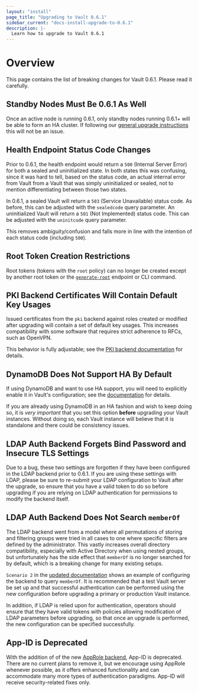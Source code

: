 ```yaml
---
layout: "install"
page_title: "Upgrading to Vault 0.6.1"
sidebar_current: "docs-install-upgrade-to-0.6.1"
description: |-
  Learn how to upgrade to Vault 0.6.1
---
```


# Overview

This page contains the list of breaking changes for Vault 0.6.1. Please read it
carefully.

## Standby Nodes Must Be 0.6.1 As Well

Once an active node is running 0.6.1, only standby nodes running 0.6.1+ will be
able to form an HA cluster. If following our [general upgrade
instructions](https://www.vaultproject.io/docs/install/upgrade.html) this will
not be an issue.

## Health Endpoint Status Code Changes

Prior to 0.6.1, the health endpoint would return a `500` (Internal Server
Error) for both a sealed and uninitialized state. In both states this was
confusing, since it was hard to tell, based on the status code, an actual
internal error from Vault from a Vault that was simply uninitialized or sealed,
not to mention differentiating between those two states.

In 0.6.1, a sealed Vault will return a `503` (Service Unavailable) status code.
As before, this can be adjusted with the `sealedcode` query parameter. An
uninitialized Vault will return a `501` (Not Implemented) status code. This can
be adjusted with the `uninitcode` query parameter.

This removes ambiguity/confusion and falls more in line with the intention of
each status code (including `500`).

## Root Token Creation Restrictions

Root tokens (tokens with the `root` policy) can no longer be created except by
another root token or the
[`generate-root`](https://www.vaultproject.io/docs/http/sys-generate-root.html)
endpoint or CLI command.

## PKI Backend Certificates Will Contain Default Key Usages

Issued certificates from the `pki` backend against roles created or modified
after upgrading will contain a set of default key usages. This increases
compatibility with some software that requires strict adherence to RFCs, such
as OpenVPN.

This behavior is fully adjustable; see the [PKI backend
documentation](https://www.vaultproject.io/docs/secrets/pki/index.html) for
details.

## DynamoDB Does Not Support HA By Default

If using DynamoDB and want to use HA support, you will need to explicitly
enable it in Vault's configuration; see the
[documentation](https://www.vaultproject.io/docs/config/index.html#ha_enabled)
for details.

If you are already using DynamoDB in an HA fashion and wish to keep doing so,
it is *very important* that you set this option **before** upgrading your Vault
instances. Without doing so, each Vault instance will believe that it is
standalone and there could be consistency issues.

## LDAP Auth Backend Forgets Bind Password and Insecure TLS Settings

Due to a bug, these two settings are forgotten if they have been configured in
the LDAP backend prior to 0.6.1. If you are using these settings with LDAP,
please be sure to re-submit your LDAP configuration to Vault after the upgrade,
so ensure that you have a valid token to do so before upgrading if you are
relying on LDAP authentication for permissions to modify the backend itself.

## LDAP Auth Backend Does Not Search `memberOf`

The LDAP backend went from a model where all permutations of storing and
filtering groups were tried in all cases to one where specific filters are
defined by the administrator. This vastly increases overall directory
compatibility, especially with Active Directory when using nested groups, but
unfortunately has the side effect that `memberOf` is no longer searched for by
default, which is a breaking change for many existing setups. 

`Scenario 2` in the [updated
documentation](https://www.vaultproject.io/docs/auth/ldap.html) shows an
example of configuring the backend to query `memberOf`. It is recommended that
a test Vault server be set up and that successful authentication can be
performed using the new configuration before upgrading a primary or production
Vault instance.

In addition, if LDAP is relied upon for authentication, operators should ensure
that they have valid tokens with policies allowing modification of LDAP
parameters before upgrading, so that once an upgrade is performed, the new
configuration can be specified successfully.

## App-ID is Deprecated

With the addition of of the new [AppRole
backend](https://www.vaultproject.io/docs/auth/approle.html), App-ID is
deprecated. There are no current plans to remove it, but we encourage using
AppRole whenever possible, as it offers enhanced functionality and can
accommodate many more types of authentication paradigms. App-ID will receive
security-related fixes only.
